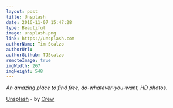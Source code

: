 ```yaml
---
layout: post
title: Unsplash
date: 2016-11-07 15:47:28
type: Beautiful
image: unsplash.png
link: https://unsplash.com
authorName: Tim Scalzo
authorUrl:
authorGithub: TJScalzo
remoteImage: true
imgWidth: 267
imgHeight: 548
---
```


_An amazing place to find free, do-whatever-you-want, HD photos._



[Unsplash](https://unsplash.com) - by [Crew](https://crew.co)
